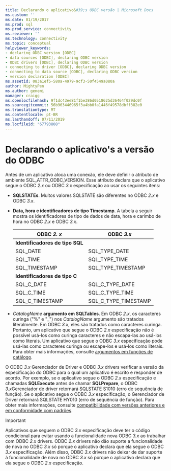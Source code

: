 ```yaml
---
title: Declarando o aplicativo&#39;s ODBC versão | Microsoft Docs
ms.custom: ''
ms.date: 01/19/2017
ms.prod: sql
ms.prod_service: connectivity
ms.reviewer: ''
ms.technology: connectivity
ms.topic: conceptual
helpviewer_keywords:
- declaring ODBC version [ODBC]
- data sources [ODBC], declaring ODBC version
- ODBC drivers [ODBC], declaring ODBC version
- connecting to driver [ODBC], declaring ODBC version
- connecting to data source [ODBC], declaring ODBC version
- version declaration [ODBC]
ms.assetid: 083a1ef5-580a-4979-9cf3-50f4549a080a
author: MightyPen
ms.author: genemi
manager: craigg
ms.openlocfilehash: 9f1dc43ee81f1be386d0518625d36464f029dc0f
ms.sourcegitcommit: 56b963446965f3a4bb0fa1446f49578dbff382e0
ms.translationtype: MT
ms.contentlocale: pt-BR
ms.lasthandoff: 07/11/2019
ms.locfileid: "67793808"
---
```

# <a name="declaring-the-application39s-odbc-version"></a>Declarando o aplicativo&#39;s a versão do ODBC
Antes de um aplicativo aloca uma conexão, ele deve definir o atributo de ambiente SQL_ATTR_ODBC_VERSION. Esse atributo declara que o aplicativo segue o ODBC *2.x* ou ODBC *3.x* especificação ao usar os seguintes itens:  
  
-   **SQLSTATEs**. Muitos valores SQLSTATE são diferentes no ODBC *2.x* e ODBC *3.x*.  
  
-   **Data, hora e identificadores de tipo Timestamp**. A tabela a seguir mostra os identificadores de tipo de dados de data, hora e carimbo de hora no ODBC *2.x* e ODBC *3.x*.  
  
    |ODBC *2. x*|ODBC *3.x*|  
    |----------------|----------------|  
    |**Identificadores de tipo SQL**||  
    |SQL_DATE|SQL_TYPE_DATE|  
    |SQL_TIME|SQL_TYPE_TIME|  
    |SQL_TIMESTAMP|SQL_TYPE_TIMESTAMP|  
    |**Identificadores de tipo C**||  
    |SQL_C_DATE|SQL_C_TYPE_DATE|  
    |SQL_C_TIME|SQL_C_TYPE_TIME|  
    |SQL_C_TIMESTAMP|SQL_C_TYPE_TIMESTAMP|  
  
-   _CatalogName_  **argumento em SQLTables**. Em ODBC *2.x*, os caracteres curinga ("%" e "_") nos *CatalogName* argumento são tratados literalmente. Em ODBC *3.x*, eles são tratados como caracteres curinga. Portanto, um aplicativo que segue o ODBC *2.x* especificação não é possível usá-los como curinga caracteres e não escapa-las ao usá-los como literais. Um aplicativo que segue o ODBC *3.x* especificação pode usá-las como caracteres curinga ou escape-los e usá-los como literais. Para obter mais informações, consulte [argumentos em funções de catálogo](../../../odbc/reference/develop-app/arguments-in-catalog-functions.md).  
  
 O ODBC *3.x* Gerenciador de Driver e ODBC *3.x* drivers verificar a versão da especificação do ODBC para o qual um aplicativo é escrito e responder de acordo. Por exemplo, se o aplicativo segue o ODBC *2.x* especificação e chamadas **SQLExecute** antes de chamar **SQLPrepare**, o ODBC *3.x*Gerenciador de driver retornará SQLSTATE S1010 (erro de sequência de função). Se o aplicativo segue o ODBC *3.x* especificação, o Gerenciador de Driver retornará SQLSTATE HY010 (erro de sequência de função). Para obter mais informações, consulte [compatibilidade com versões anteriores e em conformidade com padrões](../../../odbc/reference/develop-app/backward-compatibility-and-standards-compliance.md).  
  
> [!IMPORTANT]  
>  Aplicativos que seguem o ODBC *3.x* especificação deve ter o código condicional para evitar usando a funcionalidade nova ODBC *3.x* ao trabalhar com ODBC *2.x* drivers. ODBC *2.x* drivers não dão suporte a funcionalidade de nova no ODBC *3.x* só porque o aplicativo declara que ela segue o ODBC *3.x* especificação. Além disso, ODBC *3.x* drivers não deixar de dar suporte à funcionalidade de nova no ODBC *3.x* só porque o aplicativo declara que ela segue o ODBC *2.x* especificação.

